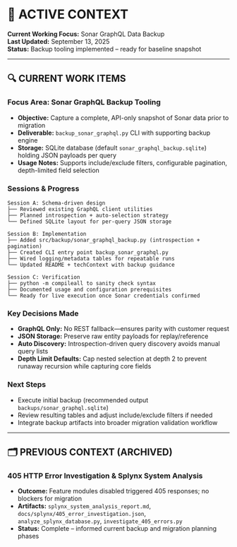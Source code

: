# 🎯 ACTIVE CONTEXT
**Current Working Focus:** Sonar GraphQL Data Backup  
**Last Updated:** September 13, 2025  
**Status:** Backup tooling implemented – ready for baseline snapshot

---

## 🔍 **CURRENT WORK ITEMS**

### **Focus Area: Sonar GraphQL Backup Tooling**
- **Objective:** Capture a complete, API-only snapshot of Sonar data prior to migration
- **Deliverable:** `backup_sonar_graphql.py` CLI with supporting backup engine
- **Storage:** SQLite database (default `sonar_graphql_backup.sqlite`) holding JSON payloads per query
- **Usage Notes:** Supports include/exclude filters, configurable pagination, depth-limited field selection

### **Sessions & Progress**
```
Session A: Schema-driven design
├── Reviewed existing GraphQL client utilities
├── Planned introspection + auto-selection strategy
└── Defined SQLite layout for per-query JSON storage

Session B: Implementation
├── Added src/backup/sonar_graphql_backup.py (introspection + pagination)
├── Created CLI entry point backup_sonar_graphql.py
├── Wired logging/metadata tables for repeatable runs
└── Updated README + techContext with backup guidance

Session C: Verification
├── python -m compileall to sanity check syntax
├── Documented usage and configuration prerequisites
└── Ready for live execution once Sonar credentials confirmed
```

### **Key Decisions Made**
- **GraphQL Only:** No REST fallback—ensures parity with customer request
- **JSON Storage:** Preserve raw entity payloads for replay/reference
- **Auto Discovery:** Introspection-driven query discovery avoids manual query lists
- **Depth Limit Defaults:** Cap nested selection at depth 2 to prevent runaway recursion while capturing core fields

### **Next Steps**
- Execute initial backup (recommended output `backups/sonar_graphql.sqlite`)
- Review resulting tables and adjust include/exclude filters if needed
- Integrate backup artifacts into broader migration validation workflow

---

## 🗂️ **PREVIOUS CONTEXT (ARCHIVED)**

### **405 HTTP Error Investigation & Splynx System Analysis**
- **Outcome:** Feature modules disabled triggered 405 responses; no blockers for migration
- **Artifacts:** `splynx_system_analysis_report.md`, `docs/splynx/405_error_investigation.json`, `analyze_splynx_database.py`, `investigate_405_errors.py`
- **Status:** Complete – informed current backup and migration planning phases
